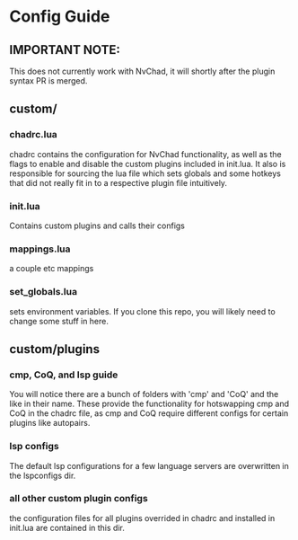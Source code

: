 # Config Guide
## IMPORTANT NOTE:
This does not currently work with NvChad, it will shortly after the plugin syntax PR is merged.

## custom/
### chadrc.lua
chadrc contains the configuration for NvChad functionality, as well as the flags to enable and disable the custom plugins included in init.lua. It also is responsible for sourcing the lua file which sets globals and some hotkeys that did not really fit in to a respective plugin file intuitively.
### init.lua
Contains custom plugins and calls their configs
### mappings.lua
a couple etc mappings
### set_globals.lua
sets environment variables. If you clone this repo, you will likely need to change some stuff in here.

## custom/plugins
### cmp, CoQ, and lsp guide
You will notice there are a bunch of folders with 'cmp' and 'CoQ' and the like in their name. These provide the functionality for hotswapping cmp and CoQ in the chadrc file, as cmp and CoQ require different configs for certain plugins like autopairs.
### lsp configs
The default lsp configurations for a few language servers are overwritten in the lspconfigs dir.

### all other custom plugin configs
the configuration files for all plugins overrided in chadrc and installed in init.lua are contained in this dir.

